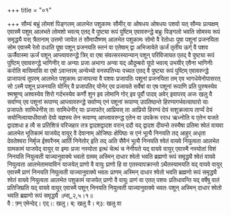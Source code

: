 +++
title = "०१"

+++
सौम्यं बभ्रुं लोमशं पिङ्गलम् आलभेत पशुकामः सौमीर् वा ओषधय ओषधयः पशवो यत् सौम्यः प्रत्यक्षम् एवास्मै पशुम् आलभते लोमशो भवत्य् एतद् वै पुष्ट्या रूपं पुष्टिम् एवावरुन्द्धे बभ्रुः पिङ्गलो भवति सोमस्य रूपं समृद्ध्यै यस् त्रैतानाम् उत्तमो जायेत तं सौमापौष्णम् आलभेत पशुकामः सोमो वै रेतोधाः पूषा पशूनां प्रजनयिता सोम एवास्मै रेतो दधाति पूषा पशून् प्रजनयति स्तनं वा एतेषाम् द्वा अभिजायेते ऊर्जं तृतीय ऊर्ग् वै पशव ऊर्जैवास्मा ऊर्जं पशून् आप्त्वावरुन्द्धे त्रिर् वा एषा संवत्सरस्यान्यान् पशून् परिविजायत एतद् वै पुष्ट्या रूपं पुष्टिम् एवावरुन्द्धे भागिनीर् वा अन्याः प्रजा अभागा अन्या यद् औदुम्बरो यूपो भवत्य् उभयीर् एवैना भागिनीः करोति मासिमासि वा एषो ऽवान्तरम् अन्येभ्यो वनस्पतिभ्यः पच्यत एतद् वै पुष्ट्या रूपं पुष्टिम् एवावरुन्द्धे प्राजापत्यं तूपरम् आलभेत पशुकामः प्राजापत्या वै पशवः प्रजापतिः पशूनां प्रजनयिता तम् एव भागधेयेनोपासरत् सो ऽस्मै पशून् प्रजनयति योनिर् वै प्रजापतिर् योनेर् एव प्रजायते सर्वेषां वा एष पशूनां रूपाणि प्रति पुरुषस्येव श्मश्रूण्य् अश्वस्येव शिरो गर्दभस्येव कर्णौ शुन इव लोमानि गोर् इव पूर्वौ पादव् अवेर् इवापरव् अजः खलु वै सर्वाण्य् एव पशूनां रूपाण्य् आप्त्वावरुन्द्धे सर्वाण्य् एनं पशूनां रूपाण्य् उपतिष्ठन्ते हिरण्यगर्भवत्याघारो याः प्रजापतेः सामिधेनीस् ताः सामिधेनीर् याः प्रजापतेर् आप्रियस् ता आप्रियो हिरण्यं देयं सशुक्रत्वाय तार्प्यं देयं सयोनित्वायाधीवासो देयो यज्ञस्य तेन रूपाण्य् आप्त्वावरुन्द्ध एतेन वा उपकेरू रराध ऋध्नोति य एतेन यजते द्वादशधा ह त्वै स प्रतिशित्रं परिजहार तत्र द्वादशद्वादश वरान् ददौ यद् द्वादश दीयन्ते तस्यैषा प्रतिमा श्वेतं वायवा आलभेत भूतिकामं याजयेद् वायुर् वै देवानाम् ओजिष्ठः क्षेपिष्ठः स एनं भूत्यै निनयति तद् आहुर् अधृता देवतेश्वरा निर्मृज ईश्वरैनम् आर्तिं निनेतोर् इति तद् अति सैवैनं भूत्यै निनयति श्वेतं वायवे नियुत्वता आलभेत ग्रामकामं याजयेद् वायुर् वा इमाः प्रजा नस्योता इत्थं चेत्थं च नेनीयते यद् वायवे वायुर् एवास्मै नस्योतां विशं निनयति नियुत्वती याज्यानुवाक्ये भवतो ग्रामम् अस्मिन् दाधार श्वेतो भवति ब्रह्मणो रूपं समृद्ध्यै श्वेतं वायवे नियुत्वता आलभेतामयाविनं याजयेत् प्राणो वै वायुः प्राणो हि वा एतस्यापक्रान्तो ऽथैतस्यामयति यद् वायवे वायुर् एवास्मै प्राणं निनयति नियुत्वती याज्यानुवाक्ये भवतः प्राणम् अस्मिन् दाधार श्वेतो भवति ब्रह्मणो रूपं समृद्ध्यै श्वेतं वायवे नियुत्वता आलभेत पशुकामं याजयेत् प्राणो वै वायुः प्राणं वा एतत् पशवः प्रतिधावन्ति यद् वर्षेषु वातं प्रतिजिघ्रति यद् वायवे वायुर् एवास्मै पशून् निनयति नियुत्वती याज्यानुवाक्ये भवतः पशून् अस्मिन् दाधार श्वेतो भवति ब्रह्मणो रूपं समृद्ध्यै ॥म्स्_२,५।१॥  
वै : फ़्न् एमेन्देद्। एद्।: खलु। ब्: खलु वै। म्३: खलु वा  
    
